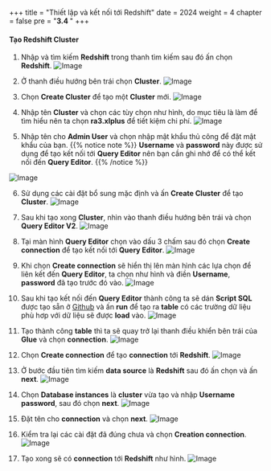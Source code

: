 +++
title = "Thiết lập và kết nối tới Redshift"
date = 2024
weight = 4
chapter = false
pre = "<b>3.4 </b>"
+++

#### Tạo Redshift Cluster

1. Nhập và tìm kiếm **Redshift** trong thanh tìm kiếm sau đó ấn chọn **Redshift**.
![Image](../../images/3/3-4/1.png?width=40pc)

2. Ở thanh điều hướng bên trái chọn **Cluster**.
![Image](../../images/3/3-4/2.png?width=20pc)

3. Chọn **Create Cluster** để tạo một **Cluster** mới.
![Image](../../images/3/3-4/3.png?width=40pc)

4. Nhập tên **Cluster** và chọn các tùy chọn như hình, do mục tiêu là làm để tìm hiểu nên ta chọn **ra3.xlplus** để tiết kiệm chi phí.
![Image](../../images/3/3-4/4.png?width=40pc)

5. Nhập tên cho **Admin User** và chọn nhập mật khẩu thủ công để đặt mật khẩu của bạn.
{{% notice note %}}
**Username** và **password** này được sử dụng để tạo kết nối tới **Query Editor** nên bạn cần ghi nhớ để có thể kết nối đến **Query Editor**.
{{% /notice %}}

![Image](../../images/3/3-4/5.png?width=40pc)

6. Sử dụng các cài đặt bổ sung mặc định và ấn **Create Cluster** để tạo **Cluster**.
![Image](../../images/3/3-4/6.png?width=40pc)

7. Sau khi tạo xong **Cluster**, nhìn vào thanh điều hướng bên trái và chọn **Query Editor V2**.
![Image](../../images/3/3-4/7.png?width=20pc)

8. Tại màn hình **Query Editor** chọn vào dấu 3 chấm sau đó chọn **Create connection** để tạo kết nối tới **Query Editor**.
![Image](../../images/3/3-4/8.png?width=40pc)

9. Khi chọn **Create connection** sẽ hiển thị lên màn hình các lựa chọn để liên kết đến **Query Editor**, ta chọn như hình và điền **Username**, **password** đã tạo trước đó vào.
![Image](../../images/3/3-4/9.png?width=40pc)

10.  Sau khi tạo kết nối đến **Query Editor** thành công ta sẽ dán **Script SQL** được tạo sẵn ở [Github](https://github.com/Zymeth-PGB/AWS-Basic-Data-Pipeline) và ấn **run** để tạo ra **table** có các trường dữ liệu phù hơp với dữ liệu sẽ được **load** vào.
![Image](../../images/3/3-4/1-0.png?width=40pc)

11.  Tạo thành công **table** thì ta sẽ quay trở lại thanh điều khiển bên trái của **Glue** và chọn **connection**.
![Image](../../images/3/3-4/1-1.png?width=20pc)

12.  Chọn **Create connection** để tạo **connection** tới **Redshift**.
![Image](../../images/3/3-4/1-2.png?width=40pc)

13.  Ở bước đầu tiên tìm kiếm **data source** là **Redshift** sau đó ấn chọn và ấn **next**.
![Image](../../images/3/3-4/1-3.png?width=40pc)

14.  Chọn **Database instances** là **cluster** vừa tạo và nhập **Username** **password**, sau đó chọn **next**.
![Image](../../images/3/3-4/1-4.png?width=40pc)

15.  Đặt tên cho **connection** và chọn **next**.
![Image](../../images/3/3-4/1-5.png?width=40pc)

16.  Kiểm tra lại các cài đặt đã đúng chưa và chọn **Creation connection**.
![Image](../../images/3/3-4/1-6.png?width=40pc)

17.  Tạo xong sẽ có **connection** tới **Redshift** như hình.
![Image](../../images/3/3-4/1-7.png?width=40pc)